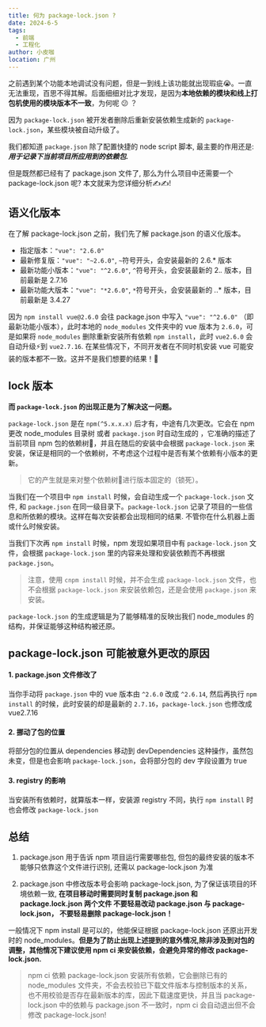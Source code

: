 ```yaml
---
title: 何为 package-lock.json ?
date: 2024-6-5
tags:
  - 前端
  - 工程化
author: 小皮咖
location: 广州
---
```


之前遇到某个功能本地调试没有问题，但是一到线上该功能就出现瑕疵😭。一直无法重现，百思不得其解。后面细细对比才发现，是因为**本地依赖的模块和线上打包机使用的模块版本不一致**，为何呢 😕 ？

因为 `package-lock.json` 被开发者删除后重新安装依赖生成新的 `package-lock.json`，某些模块被自动升级了。

我们都知道 `package.json` 除了配置快捷的 node script 脚本, 最主要的作用还是: ***用于记录下当前项目所应用到的依赖包.***

但是既然都已经有了 package.json 文件了, 那么为什么项目中还需要一个 package-lock.json 呢? 本文就来为您详细分析✍✍!

<!-- more -->

<tongji/>

## 语义化版本

在了解 package-lock.json 之前，我们先了解 package.json 的语义化版本。

- 指定版本：`"vue": "2.6.0"`
- 最新修复版：`"vue": "~2.6.0"`, `~`符号开头，会安装最新的 2.6.* 版本
- 最新功能小版本：`"vue": "^2.6.0"`, `^`符号开头，会安装最新的 2.*.* 版本，目前最新是 2.7.16
- 最新功能大版本：`"vue": "*2.6.0"`, `*`符号开头，会安装最新的 *.*.* 版本，目前最新是 3.4.27

因为 `npm install vue@2.6.0` 会往 package.json 中写入 `"vue": "^2.6.0"` （即最新功能小版本），此时本地的 `node_modules` 文件夹中的 vue 版本为 `2.6.0`，可是如果将 `node_modules` 删除重新安装所有依赖 `npm install`，此时 `vue2.6.0` 会自动升级⚡到 `vue2.7.16`. 在某些情况下，不同开发者在不同时机安装 vue 可能安装的版本都不一致。这并不是我们想要的结果！🚫

## lock 版本

**而 `package-lock.json` 的出现正是为了解决这一问题。**

`package-lock.json` 是在 `npm(^5.x.x.x)` 后才有，中途有几次更改。它会在 npm 更改 node_modules 目录树 或者 `package.json` 时自动生成的 ，它准确的描述了当前项目 npm 包的依赖树🌳，并且在随后的安装中会根据 `package-lock.json` 来安装，保证是相同的一个依赖树，不考虑这个过程中是否有某个依赖有小版本的更新。

> 它的产生就是来对整个依赖树🌳进行版本固定的（锁死）。

当我们在一个项目中 `npm install` 时候，会自动生成一个 `package-lock.json` 文件, 和 `package.json` 在同一级目录下。`package-lock.json` 记录了项目的一些信息和所依赖的模块。这样在每次安装都会出现相同的结果. 不管你在什么机器上面或什么时候安装。

当我们下次再 `npm install` 时候，npm 发现如果项目中有 `package-lock.json` 文件，会根据 `package-lock.json` 里的内容来处理和安装依赖而不再根据 `package.json`。

> 注意，使用 `cnpm install` 时候，并不会生成 `package-lock.json` 文件，也不会根据 `package-lock.json` 来安装依赖包，还是会使用 `package.json` 来安装。

`package-lock.json` 的生成逻辑是为了能够精准的反映出我们 node_modules 的结构，并保证能够这种结构被还原。


## package-lock.json 可能被意外更改的原因

#### 1. package.json 文件修改了

当你手动将 `package.json` 中的 vue 版本由 `^2.6.0` 改成 `^2.6.14`, 然后再执行 `npm install` 的时候，此时安装的却是最新的 `2.7.16`，`package-lock.json` 也修改成 vue2.7.16
#### 2. 挪动了包的位置
将部分包的位置从 dependencies 移动到 devDependencies 这种操作，虽然包未变，但是也会影响 `package-lock.json`，会将部分包的 dev 字段设置为 true
#### 3. registry 的影响
当安装所有依赖时，就算版本一样，安装源 registry 不同，执行 `npm install` 时也会修改 `package-lock.json`

## 总结

1. package.json 用于告诉 npm 项目运行需要哪些包, 但包的最终安装的版本不能够只依靠这个文件进行识别, 还需以 package-lock.json 为准

2. package.json 中修改版本号会影响 package-lock.json, 为了保证该项目的环境依赖一致, **在项目移动时需要同时复制 package.json 和 package.lock.json 两个文件
不要轻易改动 package.json 与 package-lock.json， 不要轻易删除 package-lock.json！**


一般情况下 npm install 是可以的，他能保证根据 package-lock.json 还原出开发时的 node_modules。**但是为了防止出现上述提到的意外情况,除非涉及到对包的调整，其他情况下建议使用 npm ci 来安装依赖，会避免异常的修改 package-lock.json.**

> npm ci 依赖 package-lock.json 安装所有依赖，它会删除已有的 node_modules 文件夹，不会去校验已下载文件版本与控制版本的关系，也不用校验是否存在最新版本的库，因此下载速度更快，并且当 package-lock.json 中的依赖与 package.json 不一致时，npm ci 会自动退出但不会修改 package-lock.json!


<comment/>
